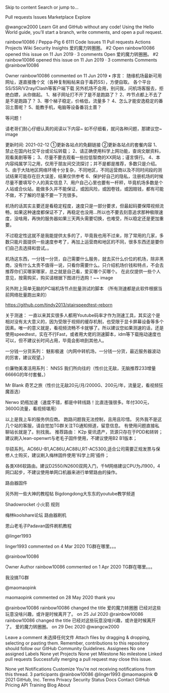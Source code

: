 Skip to content
Search or jump to…

Pull requests
Issues
Marketplace
Explore
 
@wangcw2000 
Learn Git and GitHub without any code!
Using the Hello World guide, you’ll start a branch, write comments, and open a pull request.


rainbow10086
/
Peppa-Pig
6
6111
Code
Issues
11
Pull requests
Actions
Projects
Wiki
Security
Insights
爱的魔力转圈圈。 #2
 Open
rainbow10086 opened this issue on 11 Jun 2019 · 3 comments
 Open
爱的魔力转圈圈。
#2
rainbow10086 opened this issue on 11 Jun 2019 · 3 comments
Comments
@rainbow10086
 
Owner
rainbow10086 commented on 11 Jun 2019 • 
序言：
随缘机场最新可用网址，遂直接撸个文（各种复制粘帖来自于毒药SS），方便自取。
各个平台SS/SSR/V2ray/Clash等客户端下载
另外机场不会用，别问我，问机场客服去，拒绝白嫖，从你做起。
1、梯子网址打不开了是不是跑路了？
2、咋节点都上不去了是不是跑路了？
3、哪个梯子稳定，价格低，流量多？
4、怎么才能安逸稳定的番羽土蔷呢？
5、能教手机，电脑等设备番羽土蔷？

等问题！

请老哥们耐心仔细认真的阅读以下内容~
如不仔细看，就问各种问题，那建议您~
image

更新时间: 2021-02-12
①更新各站点的免翻链接
②更新各站点的套餐内容
1、禁止在国内社交平台或论坛转载；
2、请正确使用科学上网功能，查询文献资料，观看美剧等等；
3、尽量不要去观看一些拉低智商的XX网站；谨言慎行。
4、本内容纯属学习之用，仅用于朋友间交流探讨；并不是都是推荐，多数只是介绍。
5、由于大陆地区网络环境十分复杂，不同地区，不同运营商以及不同时间段的测试结果可能存在巨大误差，结果仅供参考
6、保护好自己的隐私，注册机场的时候尽量不要填写个人的真实信息
7、用户自己心里也要有一杆秤，毕竟机场多数是个人站或合伙站，能做多久并不能保证，或因风险，或因卷钱，或因赔钱，都有可能不做，不了解的尽量不要一下充很多。

机场的话其实主要还是看稳定程度，速度只是一部分要求，但最起码要保障视频流畅，如果这种速度都保证不了，再稳定也没用…所以也不要去刻意追求那种极限速度，没啥用，再快的服务器如果三天两头需要切换，也难受，所以稳定还是更加重要。

不过稳定性这就不是我能提供太多的了，毕竟我也用不过来，除了常用的几家，多数只能片面提供一些速度参考了，再加上运营商和地区的不同，很多东西还是要你们自己去选择和尝试。。

机场这东西，一分钱一分货，自己需要什么服务，就去买什么价位的机场，除非黑商，没有什么太贵不值得一说，只看你需要什么。只介绍机场价钱和特点，不会去推荐你们买哪家哪家，总之就是自己看，爱买哪个买哪个。
在此仅提供一些个人意见，按需购买，购买请根据下图进行选购！~~
image

另外附上简单无脑的PC端机场节点批量测试的脚本
（所有测速都是此软件根据当前网络批量跑出来的）

https://github.com/tindy2013/stairspeedtest-reborn

关于测速：
一直以来其实很多人都用Youtube码率才作为测速工具，其实这个是相对没有太大意义的，因为受限于视频的缓存机制，也受限于显卡屏幕设备等多个因素。唯一的意义就是，看视频流畅不卡就够了。所以建议您如果测速的话，还是使用speedtest，实在不行Fast，或者用大佬的测速脚本，idm等下载拖动速度也可以，但不建议长时间占用，毕竟会影响到其他人。

一分钱一分货系列：
魅影极速（内网中转机场，一分钱一分货，最近服务器波动的厉害，建议观望。）

价廉物美凑活用系列：
NNSS 我们所向往的（性价比无敌，无脑推荐233增量6666G的年付套餐。）

Mr Blank 奇艺之旅（性价比无敌20元/月/2000G、200元/年，流量足，看视频狂魔首选）

Nerwo 奶瓶加速（速度不错，都是中转线路！比直连强很多。年付300元，3600G流量，看视频堪用）

以上是我上车的服务供应商。
跑路问题我无法控制，且用且珍惜。
另外我不是这几个站的客服，请自觉加TG群关注TG通知频道，留意信息。
有使用问题直接私聊站长就是了。别找我。
推荐路由：
K2p 斐讯遗产，货源只存在于PDD和转转；建议刷入lean-openwrt与老毛子固件使用，不建议使用B2 B1版本；

华硕系列。AC66U-B1,AC86U,AC88U,RT-AC5300,适合公司需要正规发票与保修人士购买，建议刷入梅林固件使用'科学上网'插件；

各类X86软路由。建议D2550/N2600双网入门，千M网络建议CPU为J1900，4网口起步，不建议使用单网口机器来进行单臂路由的操作。

路由器固件

另外附一些大神的教程帖
Bigdongdong大东东的youtube教学频道

Shadowrocket 小火箭 规则

梅林koolshare论坛 路由器刷机

恩山老毛子Padavan固件刷机教程

@linger1993
 
linger1993 commented on 4 Mar 2020
TG群在哪里。。。

@rainbow10086
 
Owner
Author
rainbow10086 commented on 1 Apr 2020
TG群在哪里。。。

我没搞TG群

@maomaopink
 
maomaopink commented on 28 May 2020
thank you

@rainbow10086 rainbow10086 changed the title 爱的魔力转圈圈 已经对这些玩意没啥兴趣，或许是时候离开了。 on 25 Jul 2020
@rainbow10086 rainbow10086 changed the title 已经对这些玩意没啥兴趣，或许是时候离开了。 爱的魔力转圈圈。 on 29 Dec 2020
@wangcw2000

 
 
Leave a comment
未选择任何文件
Attach files by dragging & dropping, selecting or pasting them.
Remember, contributions to this repository should follow our GitHub Community Guidelines.
Assignees
No one assigned
Labels
None yet
Projects
None yet
Milestone
No milestone
Linked pull requests
Successfully merging a pull request may close this issue.

None yet
Notifications
Customize
You’re not receiving notifications from this thread.
3 participants
@rainbow10086
@linger1993
@maomaopink
© 2021 GitHub, Inc.
Terms
Privacy
Security
Status
Docs
Contact GitHub
Pricing
API
Training
Blog
About
